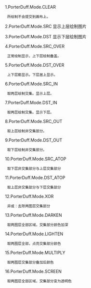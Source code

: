 1.PorterDuff.Mode.CLEAR

     所绘制不会提交到画布上。

2.PorterDuff.Mode.SRC
     显示上层绘制图片


3.PorterDuff.Mode.DST
     显示下层绘制图片


4.PorterDuff.Mode.SRC_OVER

     正常绘制显示，上下层绘制叠盖。


5.PorterDuff.Mode.DST_OVER

     上下层都显示。下层居上显示。


6.PorterDuff.Mode.SRC_IN

     取两层绘制交集。显示上层。


7.PorterDuff.Mode.DST_IN

     取两层绘制交集。显示下层。


8.PorterDuff.Mode.SRC_OUT

     取上层绘制非交集部分。


9.PorterDuff.Mode.DST_OUT

     取下层绘制非交集部分。


10.PorterDuff.Mode.SRC_ATOP

     取下层非交集部分与上层交集部分


11.PorterDuff.Mode.DST_ATOP

     取上层非交集部分与下层交集部分


12.PorterDuff.Mode.XOR

     异或：去除两图层交集部分


13.PorterDuff.Mode.DARKEN

     取两图层全部区域，交集部分颜色加深


14.PorterDuff.Mode.LIGHTEN

     取两图层全部，点亮交集部分颜色


15.PorterDuff.Mode.MULTIPLY

     取两图层交集部分叠加后颜色

16.PorterDuff.Mode.SCREEN

     取两图层全部区域，交集部分变为透明色